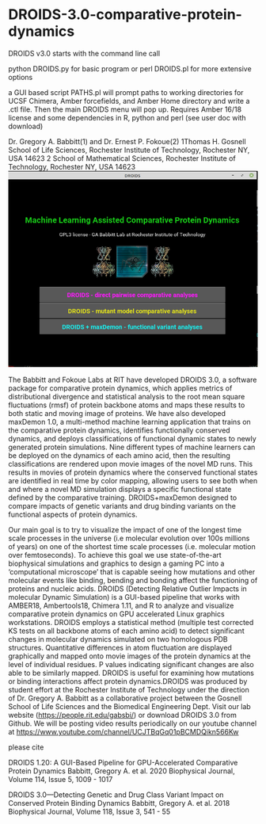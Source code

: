 # DROIDS-3.0-comparative-protein-dynamics

DROIDS v3.0 starts with the command line call

python DROIDS.py for basic program or perl DROIDS.pl for more extensive options

a GUI based script PATHS.pl will prompt paths to working directories for UCSF Chimera, Amber forcefields, and Amber Home directory and write a .ctl file. Then the main DROIDS menu will pop up. Requires Amber 16/18 license and some dependencies in R, python and perl (see user doc with download)

Dr. Gregory A. Babbitt(1) and Dr. Ernest P. Fokoue(2) 
1Thomas H. Gosnell School of Life Sciences, Rochester Institute of Technology, Rochester NY, USA 14623
2 School of Mathematical Sciences, Rochester Institute of Technology, Rochester NY, USA 14623
![image](/DROIDSgui.png)

The Babbitt and Fokoue Labs at RIT have developed DROIDS 3.0, a software package for comparative protein dynamics, which applies metrics of distributional divergence and statistical analysis to the root mean square fluctuations (rmsf) of protein backbone atoms and maps these results to both static and moving image of proteins. We have also developed maxDemon 1.0, a multi-method machine learning application that trains on the comparative protein dynamics, identifies functionally conserved dynamics, and deploys classifications of functional dynamic states to newly generated protein simulations. Nine different types of machine learners can be deployed on the dynamics of each amino acid, then the resulting classifications are rendered upon movie images of the novel MD runs. This results in movies of protein dynamics where the conserved functional states are identified in real time by color mapping, allowing users to see both when and where a novel MD simulation displays a specific functional state defined by the comparative training. DROIDS+maxDemon designed to compare impacts of genetic variants and drug binding variants on the functional aspects of protein dynamics. 

Our main goal is to try to visualize the impact of one of the longest time scale processes in the universe (i.e molecular evolution over 100s millions of years) on one of the shortest time scale processes (i.e. molecular motion over femtoseconds). To achieve this goal we use state-of-the-art biophysical simulations and graphics to design a gaming PC into a ‘computational microscope’ that is capable seeing how mutations and other molecular events like binding, bending and bonding affect the functioning of proteins and nucleic acids. DROIDS (Detecting Relative Outlier Impacts in molecular Dynamic Simulation) is a GUI-based pipeline that works with AMBER18, Ambertools18, Chimera 1.11, and R to analyze and visualize comparative protein dynamics on GPU accelerated Linux graphics workstations.  DROIDS employs a statistical method (multiple test corrected KS tests on all backbone atoms of each amino acid) to detect significant changes in molecular dynamics simulated on two homologous PDB structures.  Quantitative differences in atom fluctuation are displayed graphically and mapped onto movie images of the protein dynamics at the level of individual residues.  P values indicating significant changes are also able to be similarly mapped.  DROIDS is useful for examining how mutations or binding interactions affect protein dynamics.DROIDS was produced by student effort at the Rochester Institute of Technology under the direction of Dr. Gregory A. Babbitt as a collaborative project between the Gosnell School of Life Sciences and the Biomedical Engineering Dept.  Visit our lab website (https://people.rit.edu/gabsbi/) or download DROIDS 3.0 from Github. We will be posting video results periodically on our youtube channel at https://www.youtube.com/channel/UCJTBqGq01pBCMDQikn566Kw

please cite

DROIDS 1.20: A GUI-Based Pipeline for GPU-Accelerated Comparative Protein Dynamics
Babbitt, Gregory A. et al. 2020
Biophysical Journal, Volume 114, Issue 5, 1009 - 1017

DROIDS 3.0—Detecting Genetic and Drug Class Variant Impact on Conserved Protein Binding Dynamics
Babbitt, Gregory A. et al. 2018
Biophysical Journal, Volume 118, Issue 3, 541 - 55
